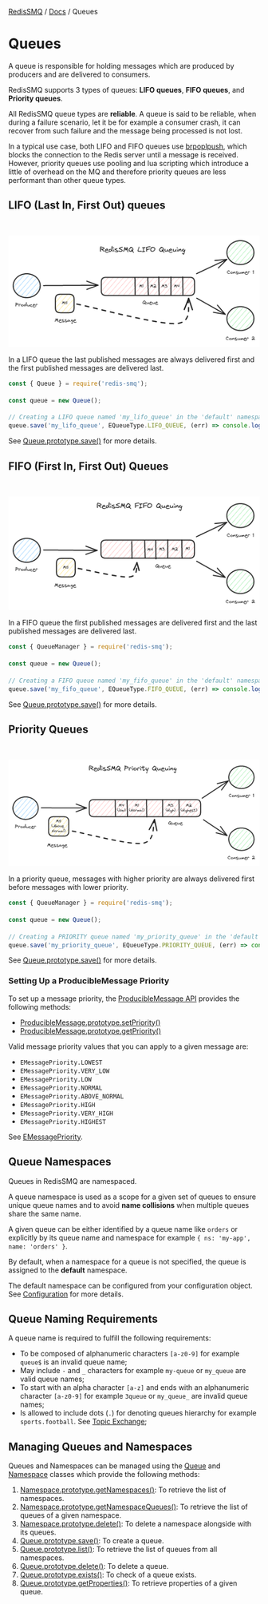 [RedisSMQ](../README.md) / [Docs](README.md) / Queues

# Queues

A queue is responsible for holding messages which are produced by producers and are delivered to consumers.

RedisSMQ supports 3 types of queues: **LIFO queues**, **FIFO queues**, and **Priority queues**.

All RedisSMQ queue types are **reliable**. A queue is said to be reliable, when during a failure scenario, let it be for example a consumer crash, it can recover from such failure and the message being processed is not lost.

In a typical use case, both LIFO and FIFO queues use [brpoplpush](https://redis.io/commands/brpoplpush), which blocks the connection to the Redis server until a message is received. However, priority queues use pooling and lua scripting which introduce a little of overhead on the MQ and therefore priority queues are less performant than other queue types.

## LIFO (Last In, First Out) queues

&nbsp;

![RedisSMQ LIFO Queuing](redis-smq-lifo-queuing.png)

In a LIFO queue the last published messages are always delivered first and the first published messages are delivered last.

```javascript
const { Queue } = require('redis-smq');

const queue = new Queue();

// Creating a LIFO queue named 'my_lifo_queue' in the 'default' namespace.
queue.save('my_lifo_queue', EQueueType.LIFO_QUEUE, (err) => console.log(err));
```

See [Queue.prototype.save()](api/classes/Queue.md#save) for more details.

## FIFO (First In, First Out) Queues

&nbsp;

![RedisSMQ FIFO Queuing](redis-smq-fifo-queuing.png)

In a FIFO queue the first published messages are delivered first and the last published messages are delivered last.

```javascript
const { QueueManager } = require('redis-smq');

const queue = new Queue();

// Creating a FIFO queue named 'my_fifo_queue' in the 'default' namespace.
queue.save('my_fifo_queue', EQueueType.FIFO_QUEUE, (err) => console.log(err));
```

See [Queue.prototype.save()](api/classes/Queue.md#save) for more details.

## Priority Queues

&nbsp;

![RedisSMQ Priority Queuing](redis-smq-priority-queuing.png)

In a priority queue, messages with higher priority are always delivered first before messages with lower priority.

```javascript
const { QueueManager } = require('redis-smq');

const queue = new Queue();

// Creating a PRIORITY queue named 'my_priority_queue' in the 'default' namespace.
queue.save('my_priority_queue', EQueueType.PRIORITY_QUEUE, (err) => console.log(err));
```

See [Queue.prototype.save()](api/classes/Queue.md#save) for more details.

### Setting Up a ProducibleMessage Priority

To set up a message priority, the [ProducibleMessage API](api/classes/ProducibleMessage.md) provides the following methods:

* [ProducibleMessage.prototype.setPriority()](api/classes/ProducibleMessage.md#setpriority)
* [ProducibleMessage.prototype.getPriority()](api/classes/ProducibleMessage.md#getpriority)

Valid message priority values that you can apply to a given message are:

- `EMessagePriority.LOWEST`
- `EMessagePriority.VERY_LOW`
- `EMessagePriority.LOW`
- `EMessagePriority.NORMAL`
- `EMessagePriority.ABOVE_NORMAL`
- `EMessagePriority.HIGH`
- `EMessagePriority.VERY_HIGH`
- `EMessagePriority.HIGHEST`

See [EMessagePriority](api/enums/EMessagePriority.md).

## Queue Namespaces

Queues in RedisSMQ are namespaced.

A queue namespace is used as a scope for a given set of queues to ensure unique queue names and to avoid **name collisions** when multiple queues share the same name.

A given queue can be either identified by a queue name like `orders` or explicitly by its queue name and namespace for example `{ ns: 'my-app', name: 'orders' }`.

By default, when a namespace for a queue is not specified, the queue is assigned to the **default** namespace.

The default namespace can be configured from your configuration object. See [Configuration](configuration.md) for more details.

## Queue Naming Requirements

A queue name is required to fulfill the following requirements:

- To be composed of alphanumeric characters `[a-z0-9]` for example `queue$` is an invalid queue name;
- May include `-` and `_` characters for example `my-queue` or `my_queue` are valid queue names;
- To start with an alpha character `[a-z]` and ends with an alphanumeric character `[a-z0-9]` for example `3queue` or `my_queue_` are invalid queue names;
- Is allowed to include dots (`.`) for denoting queues hierarchy for example `sports.football`. See [Topic Exchange](message-exchanges.md#topic-exchange);

## Managing Queues and Namespaces

Queues and Namespaces can be managed using the [Queue](api/classes/Queue.md) and [Namespace](api/classes/Namespace.md) classes which provide the following methods:

1. [Namespace.prototype.getNamespaces()](api/classes/Namespace.md#getnamespaces): To retrieve the list of namespaces.
2. [Namespace.prototype.getNamespaceQueues()](api/classes/Namespace.md#getnamespacequeues): To retrieve the list of queues of a given namespace.
3. [Namespace.prototype.delete()](api/classes/Namespace.md#delete): To delete a namespace alongside with its queues.
4. [Queue.prototype.save()](api/classes/Queue.md#save): To create a queue.
5. [Queue.prototype.list()](api/classes/Queue.md#getqueues): To retrieve the list of queues from all namespaces.
6. [Queue.prototype.delete()](api/classes/Queue.md#delete): To delete a queue.
7. [Queue.prototype.exists()](api/classes/Queue.md#exists): To check of a queue exists.
8. [Queue.prototype.getProperties()](api/classes/Queue.md#getproperties): To retrieve properties of a given queue.
